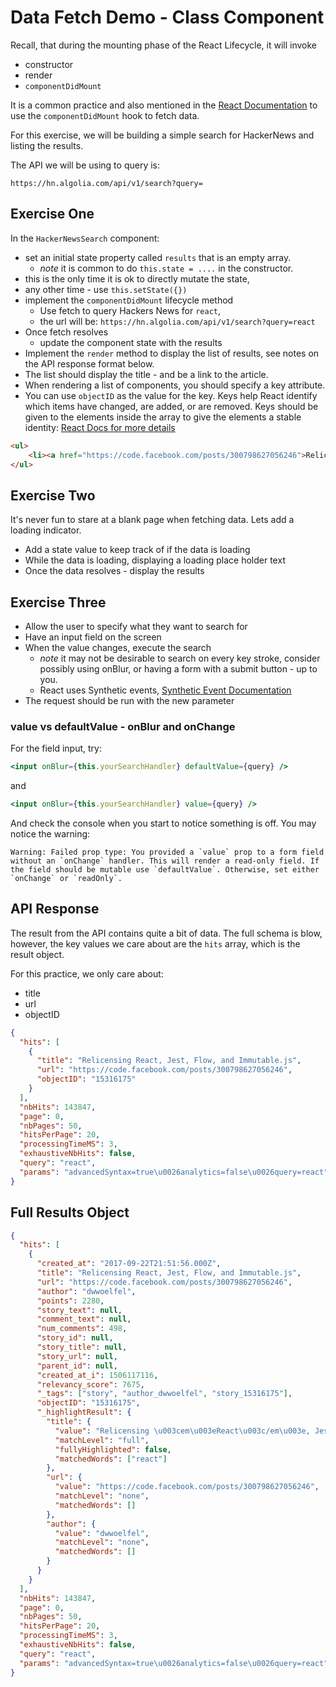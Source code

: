 # Data Fetch Demo - Class Component

Recall, that during the mounting phase of the React Lifecycle, it will invoke

- constructor
- render
- `componentDidMount`

It is a common practice and also mentioned in the [React Documentation](https://reactjs.org/docs/react-component.html#componentdidmount) to use the `componentDidMount` hook to fetch data.

For this exercise, we will be building a simple search for HackerNews and listing the results.

The API we will be using to query is:

`https://hn.algolia.com/api/v1/search?query=`

## Exercise One

In the `HackerNewsSearch` component:

- set an initial state property called `results` that is an empty array.
  - _note_ it is common to do `this.state = ....` in the constructor.
- this is the only time it is ok to directly mutate the state,
- any other time - use `this.setState({})`
- implement the `componentDidMount` lifecycle method
  - Use fetch to query Hackers News for `react`,
  - the url will be: `https://hn.algolia.com/api/v1/search?query=react`
- Once fetch resolves
  - update the component state with the results
- Implement the `render` method to display the list of results, see notes on the API response format below.
- The list should display the title - and be a link to the article.
- When rendering a list of components, you should specify a key attribute.
- You can use `objectID` as the value for the key.
  Keys help React identify which items have changed, are added, or are removed. Keys should be given to the elements inside the array to give the elements a stable identity: [React Docs for more details](https://reactjs.org/docs/lists-and-keys.html#keys)

```html
<ul>
    <li><a href="https://code.facebook.com/posts/300798627056246">Relicensing React, Jest, Flow, and Immutable.js<a></li>
</ul>

```

## Exercise Two

It's never fun to stare at a blank page when fetching data. Lets add a loading indicator.

- Add a state value to keep track of if the data is loading
- While the data is loading, displaying a loading place holder text
- Once the data resolves - display the results

## Exercise Three

- Allow the user to specify what they want to search for
- Have an input field on the screen
- When the value changes, execute the search
  - _note_ it may not be desirable to search on every key stroke, consider possibly using onBlur, or having a form with a submit button - up to you.
  - React uses Synthetic events, [Synthetic Event Documentation](https://reactjs.org/docs/events.html)
- The request should be run with the new parameter

### value vs defaultValue - onBlur and onChange

For the field input, try:

```jsx
<input onBlur={this.yourSearchHandler} defaultValue={query} />
```

and

```jsx
<input onBlur={this.yourSearchHandler} value={query} />
```

And check the console when you start to notice something is off. You may notice the warning:

```
Warning: Failed prop type: You provided a `value` prop to a form field without an `onChange` handler. This will render a read-only field. If the field should be mutable use `defaultValue`. Otherwise, set either `onChange` or `readOnly`.
```

## API Response

The result from the API contains quite a bit of data. The full schema is blow, however, the key values we care about are the `hits` array, which is the result object.

For this practice, we only care about:

- title
- url
- objectID

```json
{
  "hits": [
    {
      "title": "Relicensing React, Jest, Flow, and Immutable.js",
      "url": "https://code.facebook.com/posts/300798627056246",
      "objectID": "15316175"
    }
  ],
  "nbHits": 143847,
  "page": 0,
  "nbPages": 50,
  "hitsPerPage": 20,
  "processingTimeMS": 3,
  "exhaustiveNbHits": false,
  "query": "react",
  "params": "advancedSyntax=true\u0026analytics=false\u0026query=react"
}
```

## Full Results Object

```json
{
  "hits": [
    {
      "created_at": "2017-09-22T21:51:56.000Z",
      "title": "Relicensing React, Jest, Flow, and Immutable.js",
      "url": "https://code.facebook.com/posts/300798627056246",
      "author": "dwwoelfel",
      "points": 2280,
      "story_text": null,
      "comment_text": null,
      "num_comments": 498,
      "story_id": null,
      "story_title": null,
      "story_url": null,
      "parent_id": null,
      "created_at_i": 1506117116,
      "relevancy_score": 7675,
      "_tags": ["story", "author_dwwoelfel", "story_15316175"],
      "objectID": "15316175",
      "_highlightResult": {
        "title": {
          "value": "Relicensing \u003cem\u003eReact\u003c/em\u003e, Jest, Flow, and Immutable.js",
          "matchLevel": "full",
          "fullyHighlighted": false,
          "matchedWords": ["react"]
        },
        "url": {
          "value": "https://code.facebook.com/posts/300798627056246",
          "matchLevel": "none",
          "matchedWords": []
        },
        "author": {
          "value": "dwwoelfel",
          "matchLevel": "none",
          "matchedWords": []
        }
      }
    }
  ],
  "nbHits": 143847,
  "page": 0,
  "nbPages": 50,
  "hitsPerPage": 20,
  "processingTimeMS": 3,
  "exhaustiveNbHits": false,
  "query": "react",
  "params": "advancedSyntax=true\u0026analytics=false\u0026query=react"
}
```
